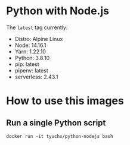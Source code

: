 # Python with Node.js

The `latest` tag currently:
* Distro: Alpine Linux
* Node: 14.16.1
* Yarn: 1.22.10
* Python: 3.8.10
* pip: latest
* pipenv: latest
* serverless: 2.43.1

# How to use this images

## Run a single Python script

```
docker run -it tyuchx/python-nodejs bash
```